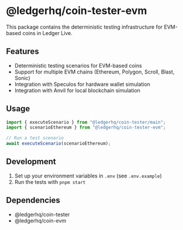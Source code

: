 # @ledgerhq/coin-tester-evm

This package contains the deterministic testing infrastructure for EVM-based coins in Ledger Live.

## Features

- Deterministic testing scenarios for EVM-based coins
- Support for multiple EVM chains (Ethereum, Polygon, Scroll, Blast, Sonic)
- Integration with Speculos for hardware wallet simulation
- Integration with Anvil for local blockchain simulation

## Usage

```typescript
import { executeScenario } from "@ledgerhq/coin-tester/main";
import { scenarioEthereum } from "@ledgerhq/coin-tester-evm";

// Run a test scenario
await executeScenario(scenarioEthereum);
```

## Development

1. Set up your environment variables in `.env` (see `.env.example`)
2. Run the tests with `pnpm start`

## Dependencies

- @ledgerhq/coin-tester
- @ledgerhq/coin-evm
